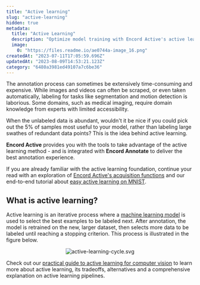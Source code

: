 ```yaml
---
title: "Active learning"
slug: "active-learning"
hidden: true
metadata: 
  title: "Active Learning"
  description: "Optimize model training with Encord Active's active learning tools. Efficient labeling, improved accuracy. Learn more about active learning."
  image: 
    0: "https://files.readme.io/ae0744a-image_16.png"
createdAt: "2023-07-11T17:05:59.696Z"
updatedAt: "2023-08-09T14:53:21.123Z"
category: "6480a3981ed49107a7c6be36"
---
```

The annotation process can sometimes be extensively time-consuming and expensive. While images and videos can often be scraped, or even taken automatically, labeling for tasks like segmentation and motion detection is laborious. Some domains, such as medical imaging, require domain knowledge from experts with limited accessibility.

When the unlabeled data is abundant, wouldn't it be nice if you could pick out the 5% of samples most useful to your model, rather than labeling large swathes of redundant data points? This is the idea behind active learning.

**Encord Active** provides you with the tools to take advantage of the active learning method - and is integrated with **Encord Annotate** to deliver the best annotation experience.

If you are already familiar with the active learning foundation, continue your read with an exploration of [Encord Active's acquisition functions](https://docs.encord.com/docs/active-model-quality-metrics#acquisition-functions) and our end-to-end tutorial about [easy active learning on MNIST](https://docs.encord.com/docs/active-easy-active-learning-mnist).

## What is active learning?

Active learning is an iterative process where a [machine learning model](https://encord.com/blog/introduction-to-building-your-first-machine-learning) is used to select the best examples to be labeled next. After annotation, the model is retrained on the new, larger dataset, then selects more data to be labeled until reaching a stopping criterion. This process is illustrated in the figure below.

<center>

![active-learning-cycle.svg](https://storage.cloud.google.com/docs-media.encord.com/static/img/images/active-learning/active-learning-cycle.svg)

</center>


Check out our [practical guide to active learning for computer vision](https://encord.com/blog/a-practical-guide-to-active-learning-for-computer-vision/) to learn more about active learning, its tradeoffs, alternatives and a comprehensive explanation on active learning pipelines.